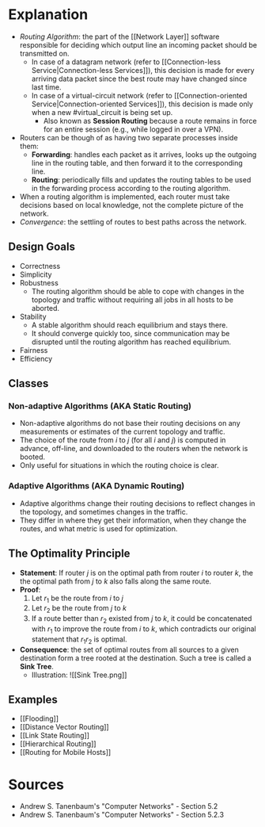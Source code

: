 # Explanation
- *Routing Algorithm*: the part of the [[Network Layer]] software responsible for deciding which output line an incoming packet should be transmitted on.
	- In case of a datagram network (refer to [[Connection-less Service|Connection-less Services]]), this decision is made for every arriving data packet since the best route may have changed since last time.
	- In case of a virtual-circuit network (refer to [[Connection-oriented Service|Connection-oriented Services]]), this decision is made only when a new #virtual_circuit is being set up.
		- Also known as **Session Routing** because a route remains in force for an entire session (e.g., while logged in over a VPN).
- Routers can be though of as having two separate processes inside them:
	- **Forwarding**: handles each packet as it arrives, looks up the outgoing line in the routing table, and then forward it to the corresponding line.
	- **Routing**: periodically fills and updates the routing tables to be used in the forwarding process according to the routing algorithm.
- When a routing algorithm is implemented, each router must take decisions based on local knowledge, not the complete picture of the network.
- *Convergence*: the settling of routes to best paths across the network.

## Design Goals
- Correctness
- Simplicity
- Robustness
	- The routing algorithm should be able to cope with changes in the topology and traffic without requiring all jobs in all hosts to be aborted.
- Stability
	- A stable algorithm should reach equilibrium and stays there.
	- It should converge quickly too, since communication may be disrupted until the routing algorithm has reached equilibrium.
- Fairness
- Efficiency

## Classes

### Non-adaptive Algorithms (AKA Static Routing)
- Non-adaptive algorithms do not base their routing decisions on any measurements or estimates of the current topology and traffic.
- The choice of the route from $i$ to $j$ (for all $i$ and $j$) is computed in advance, off-line, and downloaded to the routers when the network is booted.
- Only useful for situations in which the routing choice is clear. 

### Adaptive Algorithms (AKA Dynamic Routing)
- Adaptive algorithms change their routing decisions to reflect changes in the topology, and sometimes changes in the traffic.
- They differ in where they get their information, when they change the routes, and what metric is used for optimization.

## The Optimality Principle
- **Statement**: If router $j$ is on the optimal path from router $i$ to router $k$, the the optimal path from $j$ to $k$ also falls along the same route.
- **Proof**:
	1. Let $r_1$ be the route from $i$ to $j$
	2. Let $r_2$ be the route from $j$ to $k$
	3. If a route better than $r_2$ existed from $j$ to $k$, it could be concatenated with $r_1$ to improve the route from $i$ to $k$, which contradicts our original statement that $r_1$$r_2$ is optimal.
- **Consequence**: the set of optimal routes from all sources to a given destination form a tree rooted at the destination. Such a tree is called a **Sink Tree**.
	- Illustration: ![[Sink Tree.png]]

## Examples
- [[Flooding]]
- [[Distance Vector Routing]]
- [[Link State Routing]]
- [[Hierarchical Routing]]
- [[Routing for Mobile Hosts]]

# Sources
- Andrew S. Tanenbaum's "Computer Networks" - Section 5.2
- Andrew S. Tanenbaum's "Computer Networks" - Section 5.2.3
